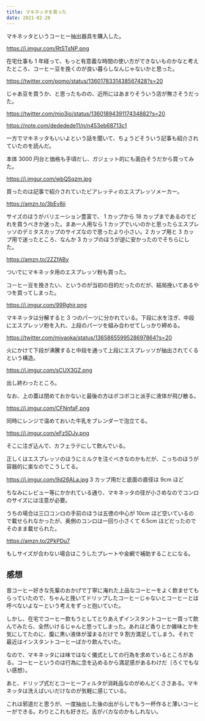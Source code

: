 ```yaml
---
title: マキネッタを買った
date: 2021-02-28
---
```


マキネッタというコーヒー抽出器具を購入した。

https://i.imgur.com/RtSTsNP.png

在宅仕事も 1 年経って、もっと有意義な時間の使い方ができないものかなと考えたところ、コーヒー豆を挽くのが良い暮らしなんじゃないかと思った。

https://twitter.com/pomo/status/1360178331438567428?s=20

じゃあ豆を買うか、と思ったものの、近所にはあまりそういう店が無さそうだった。

https://twitter.com/mio3io/status/1360189439117434882?s=20

https://note.com/dededede11/n/n453eb68713c1

一方でマキネッタもいいよという話を聞いて、ちょうどそういう記事も紹介されていたのを読んだ。

本体 3000 円台と価格も手頃だし、ガジェット的にも面白そうだから買ってみた。

https://i.imgur.com/wbQSqzm.jpg

買ったのは記事で紹介されていたビアレッティのエスプレッソメーカー。

https://amzn.to/3bEv8ji

サイズのほうがバリエーション豊富で、 1 カップから 18 カップまであるのでどれを買うべきか迷った。まあ一人用なら 1 カップでいいのかと思ったらエスプレッソのデミタスカップのサイズなので思ったより小さい。2 カップ用と 3 カップ用で迷ったところ、なんか 3 カップのほうが逆に安かったのでそちらにした。

https://amzn.to/2ZZfABy

ついでにマキネッタ用のエスプレッソ粉も買った。

コーヒー豆を挽きたい、というのが当初の目的だったのだが、結局挽いてあるやつを買ってしまった。

https://i.imgur.com/99Rghir.png

マキネッタは分解すると 3 つのパーツに分かれている。下段に水を注ぎ、中段にエスプレッソ粉を入れ、上段のパーツを組み合わせてしっかり締める。

https://twitter.com/miyaoka/status/1365865599528697864?s=20

火にかけて下段が沸騰すると中段を通って上段にエスプレッソが抽出されてくるという構造。

https://i.imgur.com/sCUX3GZ.png

出し終わったところ。

なお、上の蓋は閉めておかないと最後の方はボコボコと派手に液体が飛び散る。

https://i.imgur.com/CFNnfaF.png

同時にレンジで温めておいた牛乳をブレンダーで泡立てる。

https://i.imgur.com/eFz5DJy.png

そこに注ぎ込んで、カフェラテにして飲んでいる。

正しくはエスプレッソのほうにミルクを注ぐべきなのかもだが、こっちのほうが容器的に楽なのでこうしてる。

https://i.imgur.com/9d26ALa.jpg
3 カップ用だと底面の直径は 9cm ほど

ちなみにレビュー等にかかれている通り、マキネッタの径が小さめなのでコンロのサイズには注意が必要。

うちの場合は三口コンロの手前のほうは五徳の中心が 10cm ほど空いているので載せられなかったが、奥側のコンロは一回り小さくて 6.5cm ほどだったのでそのまま載せられた。

https://amzn.to/2PkPDu7

もしサイズが合わない場合はこうしたプレートや金網で補助することになる。

## 感想

昔コーヒー好きな先輩のおかげで丁寧に淹れた上品なコーヒーをよく飲ませてもらっていたので、ちゃんと挽いてドリップしたコーヒーじゃないとコーヒーとは呼べないよなーという考えをずっと抱いていた。

しかし、在宅でコーヒー飲もうとしてとりあえずインスタントコーヒー買って飲んでみたら、全然いけるじゃんと思ってしまった。あれほど香りとか雑味とかを気にしてたのに、腹に黒い液体が溜まるだけで 9 割方満足してしまう。それで最近はインスタントコーヒーばかり飲んでいた。

なので、マキネッタには味ではなく儀式としての行為を求めているところがある。コーヒーというのは行為に念を込めるから満足感があるわけだ（ろくでもない感想）。

あと、ドリップ式だとコーヒーフィルタが消耗品なのがめんどくささある。マキネッタは洗えばいいだけなのが気軽に感じている。

これは邪道だと思うが、一度抽出した後の出がらしでもう一杯作ると薄いコーヒーができる。わりとこれも好きだ。舌がバカなのかもしれない。
